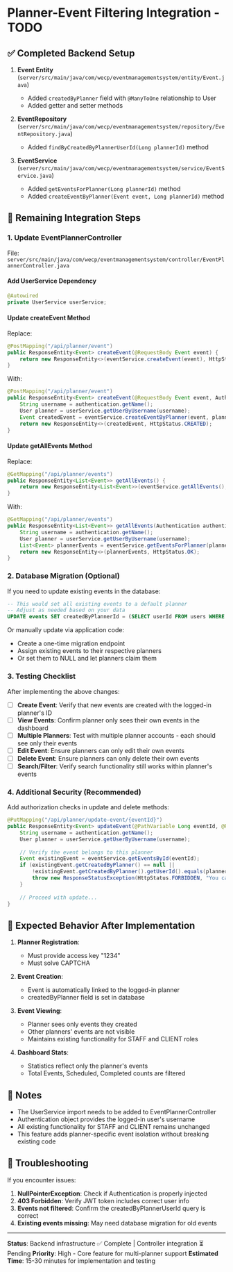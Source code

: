 # Planner-Event Filtering Integration - TODO

## ✅ Completed Backend Setup

1. **Event Entity** (`server/src/main/java/com/wecp/eventmanagementsystem/entity/Event.java`)
   - Added `createdByPlanner` field with `@ManyToOne` relationship to User
   - Added getter and setter methods

2. **EventRepository** (`server/src/main/java/com/wecp/eventmanagementsystem/repository/EventRepository.java`)
   - Added `findByCreatedByPlannerUserId(Long plannerId)` method

3. **EventService** (`server/src/main/java/com/wecp/eventmanagementsystem/service/EventService.java`)
   - Added `getEventsForPlanner(Long plannerId)` method
   - Added `createEventByPlanner(Event event, Long plannerId)` method

## 🔄 Remaining Integration Steps

### 1. Update EventPlannerController

File: `server/src/main/java/com/wecp/eventmanagementsystem/controller/EventPlannerController.java`

#### Add UserService Dependency
```java
@Autowired
private UserService userService;
```

#### Update createEvent Method
Replace:
```java
@PostMapping("/api/planner/event")
public ResponseEntity<Event> createEvent(@RequestBody Event event) {
    return new ResponseEntity<>(eventService.createEvent(event), HttpStatus.CREATED);
}
```

With:
```java
@PostMapping("/api/planner/event")
public ResponseEntity<Event> createEvent(@RequestBody Event event, Authentication authentication) {
    String username = authentication.getName();
    User planner = userService.getUserByUsername(username);
    Event createdEvent = eventService.createEventByPlanner(event, planner.getUserId());
    return new ResponseEntity<>(createdEvent, HttpStatus.CREATED);
}
```

#### Update getAllEvents Method  
Replace:
```java
@GetMapping("/api/planner/events")
public ResponseEntity<List<Event>> getAllEvents() {
    return new ResponseEntity<List<Event>>(eventService.getAllEvents(), HttpStatus.OK);
}
```

With:
```java
@GetMapping("/api/planner/events")
public ResponseEntity<List<Event>> getAllEvents(Authentication authentication) {
    String username = authentication.getName();
    User planner = userService.getUserByUsername(username);
    List<Event> plannerEvents = eventService.getEventsForPlanner(planner.getUserId());
    return new ResponseEntity<>(plannerEvents, HttpStatus.OK);
}
```

### 2. Database Migration (Optional)

If you need to update existing events in the database:

```sql
-- This would set all existing events to a default planner
-- Adjust as needed based on your data
UPDATE events SET createdByPlannerId = (SELECT userId FROM users WHERE role = 'PLANNER' LIMIT 1) WHERE createdByPlannerId IS NULL;
```

Or manually update via application code:
- Create a one-time migration endpoint
- Assign existing events to their respective planners
- Or set them to NULL and let planners claim them

### 3. Testing Checklist

After implementing the above changes:

- [ ] **Create Event**: Verify that new events are created with the logged-in planner's ID
- [ ] **View Events**: Confirm planner only sees their own events in the dashboard
- [ ] **Multiple Planners**: Test with multiple planner accounts - each should see only their events
- [ ] **Edit Event**: Ensure planners can only edit their own events
- [ ] **Delete Event**: Ensure planners can only delete their own events
- [ ] **Search/Filter**: Verify search functionality still works within planner's events

### 4. Additional Security (Recommended)

Add authorization checks in update and delete methods:

```java
@PutMapping("/api/planner/update-event/{eventId}")
public ResponseEntity<Event> updateEvent(@PathVariable Long eventId, @RequestBody Event event, Authentication authentication) {
    String username = authentication.getName();
    User planner = userService.getUserByUsername(username);
    
    // Verify the event belongs to this planner
    Event existingEvent = eventService.getEventsById(eventId);
    if (existingEvent.getCreatedByPlanner() == null || 
        !existingEvent.getCreatedByPlanner().getUserId().equals(planner.getUserId())) {
        throw new ResponseStatusException(HttpStatus.FORBIDDEN, "You can only update your own events");
    }
    
    // Proceed with update...
}
```

## 🎯 Expected Behavior After Implementation

1. **Planner Registration**:
   - Must provide access key "1234"
   - Must solve CAPTCHA

2. **Event Creation**:
   - Event is automatically linked to the logged-in planner
   - createdByPlanner field is set in database

3. **Event Viewing**:
   - Planner sees only events they created
   - Other planners' events are not visible
   - Maintains existing functionality for STAFF and CLIENT roles

4. **Dashboard Stats**:
   - Statistics reflect only the planner's events
   - Total Events, Scheduled, Completed counts are filtered

## 📝 Notes

- The UserService import needs to be added to EventPlannerController
- Authentication object provides the logged-in user's username
- All existing functionality for STAFF and CLIENT remains unchanged
- This feature adds planner-specific event isolation without breaking existing code

## 🐛 Troubleshooting

If you encounter issues:

1. **NullPointerException**: Check if Authentication is properly injected
2. **403 Forbidden**: Verify JWT token includes correct user info
3. **Events not filtered**: Confirm the createdByPlannerUserId query is correct
4. **Existing events missing**: May need database migration for old events

---

**Status**: Backend infrastructure ✅ Complete | Controller integration ⏳ Pending
**Priority**: High - Core feature for multi-planner support
**Estimated Time**: 15-30 minutes for implementation and testing
